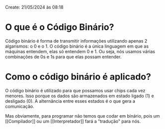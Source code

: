 Create: 21/05/2024 às 08:18

# **O que é o Código Binário?**
Código binário é forma de transmitir informações utilizando apenas 2 algarismos: o 0 e o 1. O código binário é a única linguagem em que as máquinas entendem, elas só entendem 0 e 1. Ou seja, nós usamos várias combinações de 0s e 1s para que elas possam entender.

# **Como o código binário é aplicado?**
O código binário é utilizado para que possamos usar chips cada vez menores. Isso porque os dados são armazenados em estado ligado (1) e desligado (0). A alternância entre esses estados é o que gera a comunicação.

Mas obviamente, para programar não temos que codar em binário, pois um [[Compilador]] ou um [[Interpretador]] fará a "tradução" para nós.